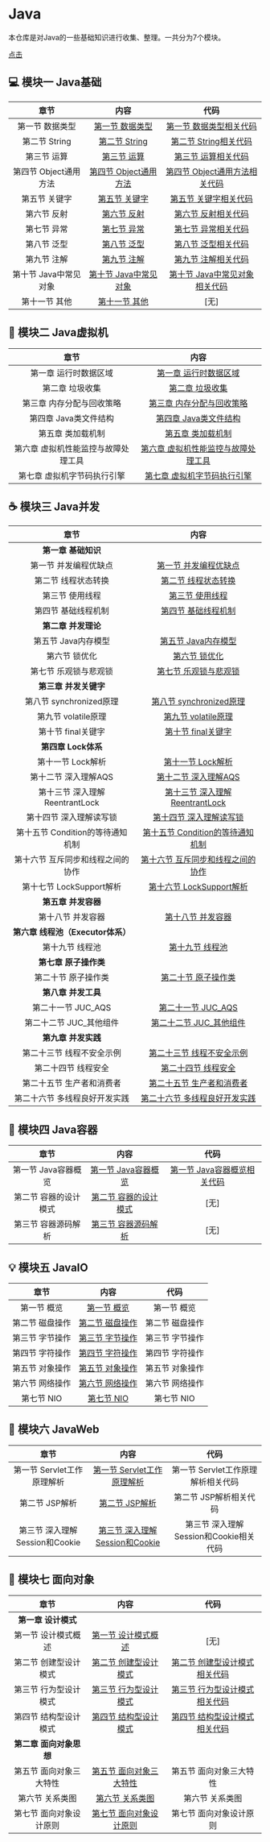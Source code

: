 # Java
本仓库是对Java的一些基础知识进行收集、整理。一共分为7个模块。

[点击](#computer-模块一-Java基础)

## :computer: 模块一 Java基础

| 章节 |  内容 | 代码 |
| :--: | :--: | :--: |
| 第一节 数据类型 | [第一节 数据类型](https://github.com/DuHouAn/Java/blob/master/JavaBasics/notes/00%E6%95%B0%E6%8D%AE%E7%B1%BB%E5%9E%8B.md) | [第一节 数据类型相关代码](https://github.com/DuHouAn/Java/tree/master/JavaBasics/src/code_00_dataType) |
| 第二节 String | [第二节 String](https://github.com/DuHouAn/Java/blob/master/JavaBasics/notes/01String.md)| [第二节 String相关代码](https://github.com/DuHouAn/Java/tree/master/JavaBasics/src/code_01_string) |
| 第三节 运算 | [第三节 运算](https://github.com/DuHouAn/Java/blob/master/JavaBasics/notes/02%E8%BF%90%E7%AE%97.md) | [第三节 运算相关代码](https://github.com/DuHouAn/Java/tree/master/JavaBasics/src/code_02_calculation) |
| 第四节 Object通用方法 | [第四节 Object通用方法](https://github.com/DuHouAn/Java/blob/master/JavaBasics/notes/03Object%E9%80%9A%E7%94%A8%E6%96%B9%E6%B3%95.md) | [第四节 Object通用方法相关代码](https://github.com/DuHouAn/Java/tree/master/JavaBasics/src/code_03_Object) |
| 第五节 关键字 | [第五节 关键字](https://github.com/DuHouAn/Java/blob/master/JavaBasics/notes/04%E5%85%B3%E9%94%AE%E5%AD%97.md) | [第五节 关键字相关代码](https://github.com/DuHouAn/Java/tree/master/JavaBasics/src/code_04_keyWords) | 
| 第六节 反射 |  [第六节 反射](https://github.com/DuHouAn/Java/blob/master/JavaBasics/notes/05%E5%8F%8D%E5%B0%84.md) |  [第六节 反射相关代码](https://github.com/DuHouAn/Java/tree/master/JavaBasics/src/code_05_reflection) |
| 第七节 异常 | [第七节 异常](https://github.com/DuHouAn/Java/blob/master/JavaBasics/notes/06%E5%BC%82%E5%B8%B8.md) |  [第七节 异常相关代码](https://github.com/DuHouAn/Java/tree/master/JavaBasics/src/code_06_exception) |
| 第八节 泛型 | [第八节 泛型](https://github.com/DuHouAn/Java/blob/master/JavaBasics/notes/07%E6%B3%9B%E5%9E%8B.md) | [第八节 泛型相关代码](https://github.com/DuHouAn/Java/tree/master/JavaBasics/src/code_07_generic) |
| 第九节 注解 | [第九节 注解](https://github.com/DuHouAn/Java/blob/master/JavaBasics/notes/08%E6%B3%A8%E8%A7%A3.md) | [第九节 注解相关代码](https://github.com/DuHouAn/Java/tree/master/JavaBasics/src/code_08_annotation) |
| 第十节 Java中常见对象 | [第十节 Java中常见对象](https://github.com/DuHouAn/Java/blob/master/JavaBasics/notes/09Java%E5%B8%B8%E8%A7%81%E5%AF%B9%E8%B1%A1.md) | [第十节 Java中常见对象相关代码](https://github.com/DuHouAn/Java/tree/master/JavaBasics/src/code_09_usefulObjects) | 
| 第十一节 其他 | [第十一节 其他](https://github.com/DuHouAn/Java/blob/master/JavaBasics/notes/10%E5%85%B6%E4%BB%96.md) | [无] |

## :art: 模块二  Java虚拟机

| 章节 |  内容 |
| :--:| :--: |
| 第一章 运行时数据区域 | [第一章 运行时数据区域](https://github.com/DuHouAn/Java/blob/master/JVM/00%E8%BF%90%E8%A1%8C%E6%97%B6%E6%95%B0%E6%8D%AE%E5%8C%BA%E5%9F%9F.md) |
| 第二章 垃圾收集 | [第二章 垃圾收集](https://github.com/DuHouAn/Java/blob/master/JVM/01%E5%9E%83%E5%9C%BE%E6%94%B6%E9%9B%86.md) |
| 第三章 内存分配与回收策略 | [第三章 内存分配与回收策略](https://github.com/DuHouAn/Java/blob/master/JVM/02%E5%86%85%E5%AD%98%E5%88%86%E9%85%8D%E4%B8%8E%E5%9B%9E%E6%94%B6%E7%AD%96%E7%95%A5.md) |
| 第四章 Java类文件结构 | [第四章 Java类文件结构](https://github.com/DuHouAn/Java/blob/master/JVM/03Java%E7%B1%BB%E6%96%87%E4%BB%B6%E7%BB%93%E6%9E%84.md) |
| 第五章 类加载机制 | [第五章 类加载机制](https://github.com/DuHouAn/Java/blob/master/JVM/04%E7%B1%BB%E5%8A%A0%E8%BD%BD%E6%9C%BA%E5%88%B6.md) |
| 第六章 虚拟机性能监控与故障处理工具 | [第六章 虚拟机性能监控与故障处理工具](https://github.com/DuHouAn/Java/blob/master/JVM/05%E8%99%9A%E6%8B%9F%E6%9C%BA%E6%80%A7%E8%83%BD%E7%9B%91%E6%8E%A7%E5%92%8C%E6%95%85%E9%9A%9C%E5%A4%84%E7%90%86%E5%B7%A5%E5%85%B7.md) |
| 第七章 虚拟机字节码执行引擎 | [第七章 虚拟机字节码执行引擎](https://github.com/DuHouAn/Java/blob/master/JVM/06%E8%99%9A%E6%8B%9F%E6%9C%BA%E5%AD%97%E8%8A%82%E7%A0%81%E6%89%A7%E8%A1%8C%E5%BC%95%E6%93%8E.md) |

## :coffee: 模块三 Java并发

| 章节 |  内容 |
| :--:| :--: |
| **第一章 基础知识** |  |
| 第一节 并发编程优缺点 | [第一节 并发编程优缺点](https://github.com/DuHouAn/Java/blob/master/Concurrency/notes/00%E5%B9%B6%E5%8F%91%E7%BC%96%E7%A8%8B%E7%9A%84%E4%BC%98%E7%BC%BA%E7%82%B9.md) |
| 第二节 线程状态转换 | [第二节 线程状态转换](https://github.com/DuHouAn/Java/blob/master/Concurrency/notes/01%E7%BA%BF%E7%A8%8B%E7%8A%B6%E6%80%81%E8%BD%AC%E6%8D%A2.md) |
| 第三节 使用线程 | [第三节 使用线程](https://github.com/DuHouAn/Java/blob/master/Concurrency/notes/02%E4%BD%BF%E7%94%A8%E7%BA%BF%E7%A8%8B.md) |
| 第四节 基础线程机制 | [第四节 基础线程机制](https://github.com/DuHouAn/Java/blob/master/Concurrency/notes/03%E5%9F%BA%E7%A1%80%E7%BA%BF%E7%A8%8B%E6%9C%BA%E5%88%B6.md) | 
| **第二章 并发理论** |  |
| 第五节 Java内存模型 | [第五节 Java内存模型](https://github.com/DuHouAn/Java/blob/master/Concurrency/notes/04Java%E5%86%85%E5%AD%98%E6%A8%A1%E5%9E%8B.md) | 
| 第六节 锁优化 | [第六节 锁优化](https://github.com/DuHouAn/Java/blob/master/Concurrency/notes/05%E9%94%81%E4%BC%98%E5%8C%96.md) | 
| 第七节 乐观锁与悲观锁 | [第七节 乐观锁与悲观锁](https://github.com/DuHouAn/Java/blob/master/Concurrency/notes/06%E4%B9%90%E8%A7%82%E9%94%81%E4%B8%8E%E6%82%B2%E8%A7%82%E9%94%81.md)| 
| **第三章 并发关键字** |  |
| 第八节 synchronized原理 | [第八节 synchronized原理](https://github.com/DuHouAn/Java/blob/master/Concurrency/notes/06synchronized%E5%8E%9F%E7%90%86.md) | 
| 第九节 volatile原理 | [第九节 volatile原理](https://github.com/DuHouAn/Java/blob/master/Concurrency/notes/07volatile%E5%8E%9F%E7%90%86.md) | 
| 第十节 final关键字 | [第十节 final关键字](https://github.com/DuHouAn/Java/blob/master/Concurrency/notes/08final%E5%85%B3%E9%94%AE%E5%AD%97.md) |
| **第四章 Lock体系** |  |
| 第十一节 Lock解析 | [第十一节 Lock解析](https://github.com/DuHouAn/Java/blob/master/Concurrency/notes/09Lock%E8%A7%A3%E6%9E%90.md)| 
| 第十二节 深入理解AQS | [第十二节 深入理解AQS](https://github.com/DuHouAn/Java/blob/master/Concurrency/notes/10%E6%B7%B1%E5%85%A5%E7%90%86%E8%A7%A3AQS.md) | 
| 第十三节 深入理解ReentrantLock | [第十三节 深入理解ReentrantLock](https://github.com/DuHouAn/Java/blob/master/Concurrency/notes/11%E6%B7%B1%E5%85%A5%E7%90%86%E8%A7%A3ReentrantLock.md) |
| 第十四节 深入理解读写锁 | [第十四节 深入理解读写锁](https://github.com/DuHouAn/Java/blob/master/Concurrency/notes/12%E6%B7%B1%E5%85%A5%E7%90%86%E8%A7%A3%E8%AF%BB%E5%86%99%E9%94%81ReentrantReadWriteLock.md) |
| 第十五节 Condition的等待通知机制 | [第十五节 Condition的等待通知机制](https://github.com/DuHouAn/Java/blob/master/Concurrency/notes/13Condition%E7%9A%84await%E5%92%8Csignal%E7%AD%89%E5%BE%85%E9%80%9A%E7%9F%A5%E6%9C%BA%E5%88%B6.md) |
| 第十六节 互斥同步和线程之间的协作 | [第十六节 互斥同步和线程之间的协作](https://github.com/DuHouAn/Java/blob/master/Concurrency/notes/14%E4%BA%92%E6%96%A5%E5%90%8C%E6%AD%A5%E5%92%8C%E7%BA%BF%E7%A8%8B%E4%B9%8B%E9%97%B4%E7%9A%84%E5%8D%8F%E4%BD%9C..md) |
| 第十七节 LockSupport解析 | [第十六节 LockSupport解析](https://github.com/DuHouAn/Java/blob/master/Concurrency/notes/15LockSupport%E8%A7%A3%E6%9E%90.md) |
| **第五章 并发容器** |  |
| 第十八节 并发容器 | [ 第十八节 并发容器](https://github.com/DuHouAn/Java/blob/master/Concurrency/notes/16%E5%B9%B6%E5%8F%91%E5%AE%B9%E5%99%A8.md) |
| **第六章 线程池（Executor体系）** |  |
| 第十九节 线程池 | [第十九节 线程池](https://github.com/DuHouAn/Java/blob/master/Concurrency/notes/17%E7%BA%BF%E7%A8%8B%E6%B1%A0.md) |
| **第七章 原子操作类** |  |
| 第二十节 原子操作类 | [第二十节 原子操作类](https://github.com/DuHouAn/Java/blob/master/Concurrency/notes/19%E5%8E%9F%E5%AD%90%E6%93%8D%E4%BD%9C%E7%B1%BB.md) |
| **第八章 并发工具** |  |
| 第二十一节 JUC_AQS | [第二十一节 JUC_AQS](https://github.com/DuHouAn/Java/blob/master/Concurrency/notes/20JUC_AQS.md) |
| 第二十二节 JUC_其他组件 | [第二十二节 JUC_其他组件](https://github.com/DuHouAn/Java/blob/master/Concurrency/notes/21JUC_%E5%85%B6%E4%BB%96%E7%BB%84%E4%BB%B6.md) |
| **第九章 并发实践** |  |
| 第二十三节 线程不安全示例 | [第二十三节 线程不安全示例](https://github.com/DuHouAn/Java/blob/master/Concurrency/notes/22%E7%BA%BF%E7%A8%8B%E4%B8%8D%E5%AE%89%E5%85%A8%E7%A4%BA%E4%BE%8B.md)  |
| 第二十四节 线程安全 | [第二十四节 线程安全](https://github.com/DuHouAn/Java/blob/master/Concurrency/notes/23%E7%BA%BF%E7%A8%8B%E5%AE%89%E5%85%A8.md) |
| 第二十五节 生产者和消费者 | [第二十五节 生产者和消费者](https://github.com/DuHouAn/Java/blob/master/Concurrency/notes/24%E7%94%9F%E4%BA%A7%E8%80%85%E5%92%8C%E6%B6%88%E8%B4%B9%E8%80%85.md) |
| 第二十六节 多线程良好开发实践 | [第二十六节 多线程良好开发实践](https://github.com/DuHouAn/Java/blob/master/Concurrency/notes/25%E5%A4%9A%E7%BA%BF%E7%A8%8B%E8%89%AF%E5%A5%BD%E5%BC%80%E5%8F%91%E5%AE%9E%E8%B7%B5.md) |

## :hammer: 模块四 Java容器

| 章节 |  内容 | 代码 |
| :--: | :--: | :--: |
| 第一节 Java容器概览 | [第一节 Java容器概览](https://github.com/DuHouAn/Java/blob/master/JavaContainer/notes/00Java%E5%AE%B9%E5%99%A8%E6%A6%82%E8%A7%88.md) | [第一节 Java容器概览相关代码](https://github.com/DuHouAn/Java/tree/master/JavaContainer/src/code_00_container/list) |
| 第二节 容器的设计模式 | [第二节 容器的设计模式](https://github.com/DuHouAn/Java/blob/master/JavaContainer/notes/01%E5%AE%B9%E5%99%A8%E4%B8%AD%E7%9A%84%E8%AE%BE%E8%AE%A1%E6%A8%A1%E5%BC%8F.md)  | [无] |
| 第三节 容器源码解析 | [第三节 容器源码解析](https://github.com/DuHouAn/Java/blob/master/JavaContainer/notes/02%E5%AE%B9%E5%99%A8%E6%BA%90%E7%A0%81%E5%88%86%E6%9E%90.md) | [无] |

## :bulb: 模块五  JavaIO

| 章节 |  内容 | 代码 |
| :--: | :--: | :--: |
| 第一节 概览 | [第一节 概览](https://github.com/DuHouAn/Java/blob/master/JavaIO/notes/00%E6%A6%82%E8%A7%88.md) | 第一节 概览 |
| 第二节 磁盘操作 | [第二节 磁盘操作](https://github.com/DuHouAn/Java/blob/master/JavaIO/notes/01%E7%A3%81%E7%9B%98%E6%93%8D%E4%BD%9C.md) | 第二节 磁盘操作 |
| 第三节 字节操作 | [第三节 字节操作](https://github.com/DuHouAn/Java/blob/master/JavaIO/notes/02%E5%AD%97%E8%8A%82%E6%93%8D%E4%BD%9C.md) | 第三节 字节操作 |
| 第四节 字符操作 | [第四节 字符操作](https://github.com/DuHouAn/Java/blob/master/JavaIO/notes/03%E5%AD%97%E7%AC%A6%E6%93%8D%E4%BD%9C.md) | 第四节 字符操作 |
| 第五节 对象操作 | [第五节 对象操作](https://github.com/DuHouAn/Java/blob/master/JavaIO/notes/03%E5%AD%97%E7%AC%A6%E6%93%8D%E4%BD%9C.md) | 第五节 对象操作 |
| 第六节 网络操作 | [第六节 网络操作](https://github.com/DuHouAn/Java/blob/master/JavaIO/notes/05%E7%BD%91%E7%BB%9C%E6%93%8D%E4%BD%9C.md) | 第六节 网络操作 |
| 第七节 NIO | [第七节 NIO](https://github.com/DuHouAn/Java/blob/master/JavaIO/notes/06NIO.md) | 第七节 NIO |

## :memo: 模块六 JavaWeb

| 章节 |  内容 | 代码 |
| :--: | :--: | :--: |
| 第一节 Servlet工作原理解析 | [第一节 Servlet工作原理解析](https://github.com/DuHouAn/Java/blob/master/JavaWeb/notes/00Servlet%E5%B7%A5%E4%BD%9C%E5%8E%9F%E7%90%86%E8%A7%A3%E6%9E%90.md) | 第一节 Servlet工作原理解析相关代码 |
| 第二节 JSP解析 | [第二节 JSP解析](https://github.com/DuHouAn/Java/blob/master/JavaWeb/notes/01JSP%E8%A7%A3%E6%9E%90.md) | 第二节 JSP解析相关代码 |
| 第三节 深入理解Session和Cookie | [第三节 深入理解Session和Cookie](https://github.com/DuHouAn/Java/blob/master/JavaWeb/notes/02%E6%B7%B1%E5%85%A5%E7%90%86%E8%A7%A3Session%E5%92%8CCookie.md) |  第三节 深入理解Session和Cookie相关代码 |

## :couple: 模块七 面向对象

| 章节 |  内容 | 代码 |
| :--: | :--: | :--: |
| **第一章 设计模式** | | |
| 第一节 设计模式概述 |  [第一节 设计模式概述](https://github.com/DuHouAn/Java/blob/master/Object_Oriented/notes/00%E6%A6%82%E8%BF%B0.md) | [无] |
| 第二节 创建型设计模式 | [第二节 创建型设计模式](https://github.com/DuHouAn/Java/blob/master/Object_Oriented/notes/01%E5%88%9B%E5%BB%BA%E5%9E%8B.md) | [第二节 创建型设计模式相关代码](https://github.com/DuHouAn/Java/tree/master/Object_Oriented/src/code_00_creation) |
| 第三节 行为型设计模式 | [第三节 行为型设计模式](https://github.com/DuHouAn/Java/blob/master/Object_Oriented/notes/02%E8%A1%8C%E4%B8%BA%E5%9E%8B.md) | [第三节 行为型设计模式相关代码](https://github.com/DuHouAn/Java/tree/master/Object_Oriented/src/code_01_activity) |
| 第四节 结构型设计模式 | [第四节 结构型设计模式](https://github.com/DuHouAn/Java/blob/master/Object_Oriented/notes/03%E7%BB%93%E6%9E%84%E5%9E%8B.md) | [第四节 结构型设计模式相关代码](https://github.com/DuHouAn/Java/tree/master/Object_Oriented/src/code_02_strcuture) |
| **第二章 面向对象思想** |  |  |
| 第五节 面向对象三大特性 | [第五节 面向对象三大特性](https://github.com/DuHouAn/Java/blob/master/Object_Oriented/notes/04%E9%9D%A2%E5%90%91%E5%AF%B9%E8%B1%A1%E4%B8%89%E5%A4%A7%E7%89%B9%E6%80%A7.md) | 第五节 面向对象三大特性 | 
| 第六节 关系类图 | [第六节 关系类图](https://github.com/DuHouAn/Java/blob/master/Object_Oriented/notes/05%E5%85%B3%E7%B3%BB%E7%B1%BB%E5%9B%BE.md) | 第六节 关系类图 |
| 第七节 面向对象设计原则 | [第七节 面向对象设计原则](https://github.com/DuHouAn/Java/blob/master/Object_Oriented/notes/06%E9%9D%A2%E5%90%91%E5%AF%B9%E8%B1%A1%E8%AE%BE%E8%AE%A1%E5%8E%9F%E5%88%99.md) | 第七节 面向对象设计原则 |